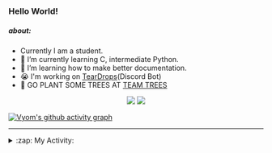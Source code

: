 ### Hello World!

##### about:
- Currently I am a student.
- 🌱 I’m currently learning C, intermediate Python.
- 🌱 I’m learning how to make better documentation.
- 😭 I'm working on [TearDrops](https://github.com/Vyvy-vi/TearDrops)(Discord Bot)
- 🌱 GO PLANT SOME TREES AT [TEAM TREES](https://teamtrees.org/)

<p align="center">
  <a href="https://twitter.com/Vyvy_viM"><img target="_blank" src="https://img.shields.io/badge/twitter%20@Vyvy_viM-0D95E8?style=for-the-badge&logo=twitter&logoColor=white"/></a> 
  <a href="https://vyvy-vi.github.io/portfolio"><img target="_blank" src="https://img.shields.io/badge/-I%27m_craving_for_open_source-green?style=for-the-badge&logo=github&logoColor=black"/></a> 
</p>

[![Vyom's github activity graph](https://activity-graph.herokuapp.com/graph?username=Vyvy-vi)](https://github.com/ashutosh00710/github-readme-activity-graph)

---
<details>
  <summary>:zap: My Activity:</summary>
  
<!--START_SECTION:waka-->
**I'm a Night 🦉** 

```text
🌞 Morning    38 commits     █░░░░░░░░░░░░░░░░░░░░░░░░   5.68% 
🌆 Daytime    217 commits    ████████░░░░░░░░░░░░░░░░░   32.44% 
🌃 Evening    247 commits    █████████░░░░░░░░░░░░░░░░   36.92% 
🌙 Night      167 commits    ██████░░░░░░░░░░░░░░░░░░░   24.96%

```
📅 **I'm Most Productive on Thursday** 

```text
Monday       97 commits     ███░░░░░░░░░░░░░░░░░░░░░░   14.5% 
Tuesday      88 commits     ███░░░░░░░░░░░░░░░░░░░░░░   13.15% 
Wednesday    134 commits    █████░░░░░░░░░░░░░░░░░░░░   20.03% 
Thursday     141 commits    █████░░░░░░░░░░░░░░░░░░░░   21.08% 
Friday       40 commits     █░░░░░░░░░░░░░░░░░░░░░░░░   5.98% 
Saturday     78 commits     ███░░░░░░░░░░░░░░░░░░░░░░   11.66% 
Sunday       91 commits     ███░░░░░░░░░░░░░░░░░░░░░░   13.6%

```


📊 **This Week I Spent My Time On** 

```text
🔥 Editors: 
Vim                      7 hrs 49 mins       █████████████████████████   100.0%

🐱‍💻 Projects: 
TheGame                  4 hrs 3 mins        █████████████░░░░░░░░░░░░   51.88% 
TEC-Discord-Automation   2 hrs 24 mins       ███████░░░░░░░░░░░░░░░░░░   30.71% 
notion-api               1 hr 18 mins        ████░░░░░░░░░░░░░░░░░░░░░   16.64% 
Unknown Project          3 mins              ░░░░░░░░░░░░░░░░░░░░░░░░░   0.65% 
discourse-data           0 secs              ░░░░░░░░░░░░░░░░░░░░░░░░░   0.12%

```


 Last Updated on 10/06/2021
<!--END_SECTION:waka-->
</details>
